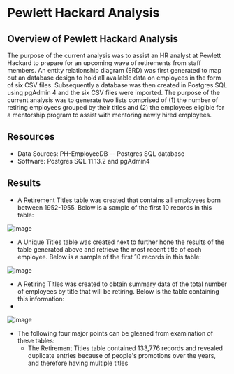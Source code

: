 # Pewlett Hackard Analysis

## Overview of Pewlett Hackard Analysis

The purpose of the current analysis was to assist an HR analyst at Pewlett Hackard to prepare for an upcoming wave of retirements from staff members. An entity relationship diagram (ERD) was first generated to map out an database design to hold all available data on employees in the form of six CSV files. Subsequently a database was then created in Postgres SQL using pgAdmin 4 and the six CSV files were imported. The purpose of the current analysis was to generate two lists comprised of (1) the number of retiring employees grouped by their titles and (2) the employees eligible for a mentorship program to assist with mentoring newly hired employees. 

## Resources
- Data Sources: PH-EmployeeDB -- Postgres SQL database
- Software: Postgres SQL 11.13.2 and pgAdmin4

## Results

-  A Retirement Titles table was created that contains all employees born between 1952-1955. Below is a sample of the first 10 records in this table:

![image](https://user-images.githubusercontent.com/85533099/135701846-9f302720-0905-487b-9535-178a2f71301e.png)

- A Unique Titles table was created next to further hone the results of the table generated above and retrieve the most recent title of each employee. Below is a sample of the first 10 records in this table:
 
![image](https://user-images.githubusercontent.com/85533099/135701835-00700f59-2695-4070-b7e9-492e30ea3440.png)

- A Retiring Titles was created to obtain summary data of the total number of employees by title that will be retiring. Below is the table containing this information:
- 
![image](https://user-images.githubusercontent.com/85533099/135701787-2278b4ca-1c5d-44d2-8332-95b147f3dd53.png)

- The following four major points can be gleaned from examination of these tables:
  -  The Retirement Titles table contained 133,776 records and revealed duplicate entries because of people's promotions over the years, and therefore having multiple titles

